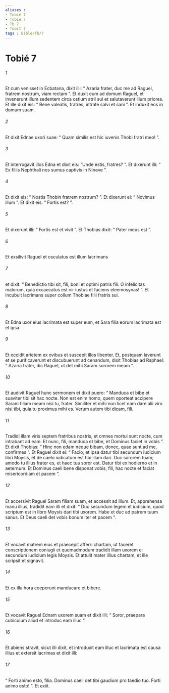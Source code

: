 ```yaml
---
aliases : 
- Tobié 7
- Tobie 7
- Tb 7
- Tobit 7
tags : Bible/Tb/7
---
```


# Tobié 7

###### 1
Et cum venisset in Ecbatana, dixit illi: “ Azaria frater, duc me ad Raguel, fratrem nostrum, viam rectam ”. Et duxit eum ad domum Raguel, et invenerunt illum sedentem circa ostium atrii sui et salutaverunt illum priores. Et ille dixit eis: “ Bene valeatis, fratres, intrate salvi et sani ”. Et induxit eos in domum suam. 
###### 2
Et dixit Ednae uxori suae: “ Quam similis est hic iuvenis Thobi fratri meo! ”. 
###### 3
Et interrogavit illos Edna et dixit eis: “Unde estis, fratres? ”. Et dixerunt illi: “ Ex filiis Nephthali nos sumus captivis in Nineve ”. 
###### 4
Et dixit eis: “ Nostis Thobin fratrem nostrum? ”. Et dixerunt ei: “ Novimus illum ”. Et dixit eis: “ Fortis est? ”. 
###### 5
Et dixerunt illi: “ Fortis est et vivit ”. Et Thobias dixit: “ Pater meus est ”. 
###### 6
Et exsilivit Raguel et osculatus est illum lacrimans 
###### 7
et dixit: “ Benedictio tibi sit, fili, boni et optimi patris fili. O infelicitas malorum, quia excaecatus est vir iustus et faciens eleemosynas! ”. Et incubuit lacrimans super collum Thobiae filii fratris sui. 
###### 8
Et Edna uxor eius lacrimata est super eum, et Sara filia eorum lacrimata est et ipsa. 
###### 9
Et occidit arietem ex ovibus et suscepit illos libenter. Et, postquam laverunt et se purificaverunt et discubuerunt ad cenandum, dixit Thobias ad Raphael: “ Azaria frater, dic Raguel, ut det mihi Saram sororem meam ”. 
###### 10
Et audivit Raguel hunc sermonem et dixit puero: “ Manduca et bibe et suaviter tibi sit hac nocte. Non est enim homo, quem oporteat accipere Saram filiam meam nisi tu, frater. Similiter et mihi non licet eam dare alii viro nisi tibi, quia tu proximus mihi es. Verum autem tibi dicam, fili. 
###### 11
Tradidi illam viris septem fratribus nostris, et omnes mortui sunt nocte, cum intrabant ad eam. Et nunc, fili, manduca et bibe, et Dominus faciet in vobis ”. Et dixit Thobias: “ Hinc non edam neque bibam, donec, quae sunt ad me, confirmes ”. Et Raguel dixit ei: “ Facio; et ipsa datur tibi secundum iudicium libri Moysis, et de caelo iudicatum est tibi illam dari. Duc sororem tuam; amodo tu illius frater es, et haec tua soror est. Datur tibi ex hodierno et in aeternum. Et Dominus caeli bene disponat vobis, fili, hac nocte et faciat misericordiam et pacem ”. 
###### 12
Et accersivit Raguel Saram filiam suam, et accessit ad illum. Et, apprehensa manu illius, tradidit eam illi et dixit: “ Duc secundum legem et iudicium, quod scriptum est in libro Moysis dari tibi uxorem. Habe et duc ad patrem tuum sanus. Et Deus caeli det vobis bonum iter et pacem ”. 
###### 13
Et vocavit matrem eius et praecepit afferri chartam, ut faceret conscriptionem coniugii et quemadmodum tradidit illam uxorem ei secundum iudicium legis Moysis. Et attulit mater illius chartam, et ille scripsit et signavit. 
###### 14
Et ex illa hora coeperunt manducare et bibere. 
###### 15
Et vocavit Raguel Ednam uxorem suam et dixit illi: “ Soror, praepara cubiculum aliud et introduc eam illuc ”. 
###### 16
Et abiens stravit, sicut illi dixit, et introduxit eam illuc et lacrimata est causa illius et extersit lacrimas et dixit illi: 
###### 17
“ Forti animo esto, filia. Dominus caeli det tibi gaudium pro taedio tuo. Forti animo esto! ”. Et exiit.
